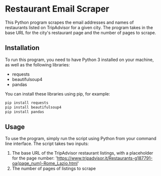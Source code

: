 # Restaurant Email Scraper

This Python program scrapes the email addresses and names of restaurants listed on TripAdvisor for a given city. The program takes in the base URL for the city's restaurant page and the number of pages to scrape.

## Installation
To run this program, you need to have Python 3 installed on your machine, as well as the following libraries:

- requests
- beautifulsoup4
- pandas

You can install these libraries using pip, for example:

```python
pip install requests
pip install beautifulsoup4
pip install pandas
```

## Usage
To use the program, simply run the script using Python from your command line interface. The script takes two inputs:

1. The base URL of the TripAdvisor restaurant listings, with a placeholder for the page number: 'https://www.tripadvisor.it/Restaurants-g187791-oa{page_num}-Rome_Lazio.html'
2. The number of pages of listings to scrape
